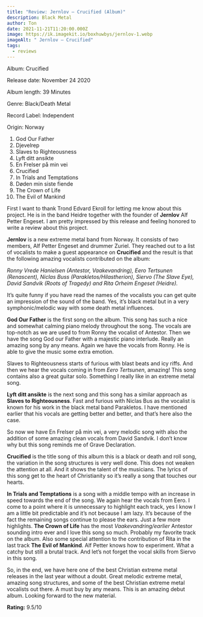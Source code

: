 ```yaml
---
title: "Review: Jernlov – Crucified (Album)"
description: Black Metal
author: Ton
date: 2021-11-21T11:20:00.000Z
image: https://ik.imagekit.io/boxhuwbys/jernlov-1.webp
imageAlt: " Jernlov – Crucified"
tags:
  - reviews
---
```

Album: Crucified



Release date: November 24 2020



Album length: 39 Minutes



Genre: Black/Death Metal



Record Label: Independent



Origin: Norway



1.    God Our Father
2.    Djevelrep
3.    Slaves to Righteousness
4.    Lyft ditt ansikte
5.    En Frelser på min vei
6.    Crucified
7.    In Trials and Temptations
8.    Døden min siste fiende
9.    The Crown of Life
10.    The Evil of Mankind



First I want to thank Trond Edvard Ekroll for letting me know about this project. He is in the band Heidre together with the founder of **Jernlov** Alf Petter Engeset. I am pretty impressed by this release and feeling honored to write a review about this project.



**Jernlov** is a new extreme metal band from Norway. It consists of two members, Alf Petter Engeset and drummer Zuriel. They reached out to a list of vocalists to make a guest appearance on **Crucified** and the result is that the following amazing vocalists contributed on the album:

*Ronny Vrede Hanielsen (Antestor, Vaakevandring), Eero Tertsunen (Renascent), Niclas Buss (Parakletos/Hilastherion), Siervo (The Slave Eye), David Sandvik (Roots of Tragedy) and Rita Orheim Engeset (Heidre).*



It’s quite funny if you have read the names of the vocalists you can get quite an impression of the sound of the band. Yes, it’s black metal but in a very symphonic/melodic way with some death metal influences.

**God Our Father** is the first song on the album. This song has such a nice and somewhat calming piano melody throughout the song. The vocals are top-notch as we are used to from Ronny the vocalist of Antestor. Then we have the song God our Father with a majestic piano interlude. Really an amazing song by any means. Again we have the vocals from Ronny. He is able to give the music some extra emotion.

Slaves to Righteousness starts of furious with blast beats and icy riffs. And then we hear the vocals coming in from *Eero Tertsunen*, amazing! This song contains also a great guitar solo. Something I really like in an extreme metal song.



**Lyft ditt ansikte** is the next song and this song has a similar approach as **Slaves to Righteousness**. Fast and furious with Niclas Bus as the vocalist is known for his work in the black metal band Parakletos. I have mentioned earlier that his vocals are getting better and better, and that’s here also the case.

So now we have En Frelser på min vei, a very melodic song with also the addition of some amazing clean vocals from David Sandvik. I don’t know why but this song reminds me of Grave Declaration.

**Crucified** is the title song of this album this is a black or death and roll song, the variation in the song structures is very well done. This does not weaken the attention at all. And it shows the talent of the musicians. The lyrics of this song get to the heart of Christianity so it’s really a song that touches our hearts.



**In Trials and Temptations** is a song with a middle tempo with an increase in speed towards the end of the song. We again hear the vocals from Eero. I come to a point where it is unnecessary to highlight each track, yes I know I am a little bit predictable and it’s not because I am lazy. It’s because of the fact the remaining songs continue to please the ears. Just a few more highlights. **The Crown of Life** has the most *Vaakevandring/earlier* Antestor sounding intro ever and I love this song so much. Probably my favorite track on the album. Also some special attention to the contribution of Rita in the last track **The Evil of Mankind**. Alf Petter knows how to experiment. What a catchy but still a brutal track. And let’s not forget the vocal skills from Siervo in this song.



So, in the end, we have here one of the best Christian extreme metal releases in the last year without a doubt. Great melodic extreme metal, amazing song structures, and some of the best Christian extreme metal vocalists out there. A must buy by any means. This is an amazing debut album. Looking forward to the new material.



**Rating:** 9.5/10
